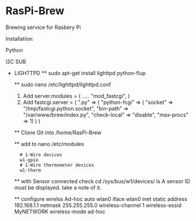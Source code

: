 RasPi-Brew
==========

Brewing service for Rasbery Pi

Installation:

Python

I2C SUB

* LIGHTTPD
	** sudo apt-get install lighttpd python-flup



	** sudo nano /etc/lighttpd/lighttpd.conf

	1. Add
	server.modules = (
        .....
        "mod_fastcgi",
    )
    2. Add
    fastcgi.server = (
        ".py" => (
                "python-fcgi" => (
                        "socket" => "/tmp/fastcgi.python.socket",
                        "bin-path" => "/var/www/brew/index.py",
                        "check-local" => "disable",
                        "max-procs" => 1)
                )
)

    ** Clone Git into /home/RasPi-Brew

    ** add to nano /etc/modules

        # 1-Wire devices
        w1-gpio
        # 1-Wire thermometer devices
        w1-therm

    ** with Sensor connected check
        cd /sys/bus/w1/devices/
        ls
        A sensor ID must be displayed. take a note of it.
        
    ** configure wirelss Ad-hoc
    auto wlan0
	iface wlan0 inet static
    	address 192.168.1.1
    	netmask 255.255.255.0
    	wireless-channel 1
    	wireless-essid MyNETWORK
    	wireless-mode ad-hoc
